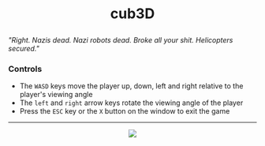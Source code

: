 # <p align='center'>cub3D</p>
*"Right. Nazis dead. Nazi robots dead. Broke all your shit. Helicopters secured."*

### Controls

- The ``WASD`` keys move the player up, down, left and right relative to the player's viewing angle
- The ``left`` and ``right`` arrow keys rotate the viewing angle of the player
- Press the ``ESC`` key or the ``X`` button on the window to exit the game

<hr>
<div align="center">
    <img src="https://media.tenor.com/leBT_WccYc0AAAAj/wolfenstein-bj.gif">
</div>
